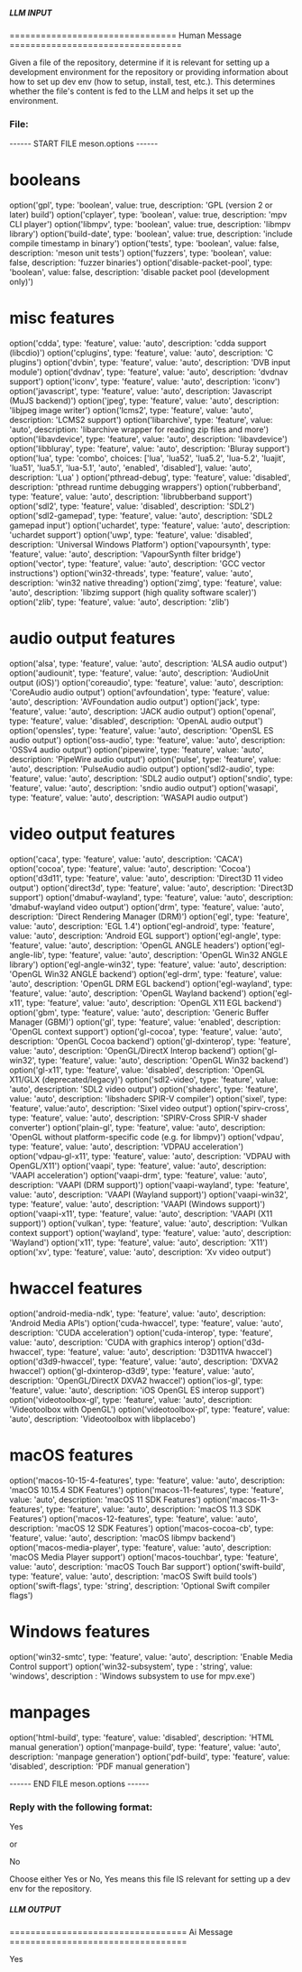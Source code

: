##### LLM INPUT #####
================================ Human Message =================================

Given a file of the repository, determine if it is relevant for setting up a development environment for the repository or providing information about how to set up dev env (how to setup, install, test, etc.). This determines whether the file's content is fed to the LLM and helps it set up the environment.

### File:
------ START FILE meson.options ------
# booleans
option('gpl', type: 'boolean', value: true, description: 'GPL (version 2 or later) build')
option('cplayer', type: 'boolean', value: true, description: 'mpv CLI player')
option('libmpv', type: 'boolean', value: true, description: 'libmpv library')
option('build-date', type: 'boolean', value: true, description: 'include compile timestamp in binary')
option('tests', type: 'boolean', value: false, description: 'meson unit tests')
option('fuzzers', type: 'boolean', value: false, description: 'fuzzer binaries')
option('disable-packet-pool', type: 'boolean', value: false, description: 'disable packet pool (development only)')

# misc features
option('cdda', type: 'feature', value: 'auto', description: 'cdda support (libcdio)')
option('cplugins', type: 'feature', value: 'auto', description: 'C plugins')
option('dvbin', type: 'feature', value: 'auto', description: 'DVB input module')
option('dvdnav', type: 'feature', value: 'auto', description: 'dvdnav support')
option('iconv', type: 'feature', value: 'auto', description: 'iconv')
option('javascript', type: 'feature', value: 'auto', description: 'Javascript (MuJS backend)')
option('jpeg', type: 'feature', value: 'auto', description: 'libjpeg image writer')
option('lcms2', type: 'feature', value: 'auto', description: 'LCMS2 support')
option('libarchive', type: 'feature', value: 'auto', description: 'libarchive wrapper for reading zip files and more')
option('libavdevice', type: 'feature', value: 'auto', description: 'libavdevice')
option('libbluray', type: 'feature', value: 'auto', description: 'Bluray support')
option('lua',
    type: 'combo',
    choices: ['lua', 'lua52', 'lua5.2', 'lua-5.2', 'luajit', 'lua51',
              'lua5.1', 'lua-5.1', 'auto', 'enabled', 'disabled'],
    value: 'auto',
    description: 'Lua'
)
option('pthread-debug', type: 'feature', value: 'disabled', description: 'pthread runtime debugging wrappers')
option('rubberband', type: 'feature', value: 'auto', description: 'librubberband support')
option('sdl2', type: 'feature', value: 'disabled', description: 'SDL2')
option('sdl2-gamepad', type: 'feature', value: 'auto', description: 'SDL2 gamepad input')
option('uchardet', type: 'feature', value: 'auto', description: 'uchardet support')
option('uwp', type: 'feature', value: 'disabled', description: 'Universal Windows Platform')
option('vapoursynth', type: 'feature', value: 'auto', description: 'VapourSynth filter bridge')
option('vector', type: 'feature', value: 'auto', description: 'GCC vector instructions')
option('win32-threads', type: 'feature', value: 'auto', description: 'win32 native threading')
option('zimg', type: 'feature', value: 'auto', description: 'libzimg support (high quality software scaler)')
option('zlib', type: 'feature', value: 'auto', description: 'zlib')

# audio output features
option('alsa', type: 'feature', value: 'auto', description: 'ALSA audio output')
option('audiounit', type: 'feature', value: 'auto', description: 'AudioUnit output (iOS)')
option('coreaudio', type: 'feature', value: 'auto', description: 'CoreAudio audio output')
option('avfoundation', type: 'feature', value: 'auto', description: 'AVFoundation audio output')
option('jack', type: 'feature', value: 'auto', description: 'JACK audio output')
option('openal', type: 'feature', value: 'disabled', description: 'OpenAL audio output')
option('opensles', type: 'feature', value: 'auto', description: 'OpenSL ES audio output')
option('oss-audio', type: 'feature', value: 'auto', description: 'OSSv4 audio output')
option('pipewire', type: 'feature', value: 'auto', description: 'PipeWire audio output')
option('pulse', type: 'feature', value: 'auto', description: 'PulseAudio audio output')
option('sdl2-audio', type: 'feature', value: 'auto', description: 'SDL2 audio output')
option('sndio', type: 'feature', value: 'auto', description: 'sndio audio output')
option('wasapi', type: 'feature', value: 'auto', description: 'WASAPI audio output')

# video output features
option('caca', type: 'feature', value: 'auto', description: 'CACA')
option('cocoa', type: 'feature', value: 'auto', description: 'Cocoa')
option('d3d11', type: 'feature', value: 'auto', description: 'Direct3D 11 video output')
option('direct3d', type: 'feature', value: 'auto', description: 'Direct3D support')
option('dmabuf-wayland', type: 'feature', value: 'auto', description: 'dmabuf-wayland video output')
option('drm', type: 'feature', value: 'auto', description: 'Direct Rendering Manager (DRM)')
option('egl', type: 'feature', value: 'auto', description: 'EGL 1.4')
option('egl-android', type: 'feature', value: 'auto', description: 'Android EGL support')
option('egl-angle', type: 'feature', value: 'auto', description: 'OpenGL ANGLE headers')
option('egl-angle-lib', type: 'feature', value: 'auto', description: 'OpenGL Win32 ANGLE library')
option('egl-angle-win32', type: 'feature', value: 'auto', description: 'OpenGL Win32 ANGLE backend')
option('egl-drm', type: 'feature', value: 'auto', description: 'OpenGL DRM EGL backend')
option('egl-wayland', type: 'feature', value: 'auto', description: 'OpenGL Wayland backend')
option('egl-x11', type: 'feature', value: 'auto', description: 'OpenGL X11 EGL backend')
option('gbm', type: 'feature', value: 'auto', description: 'Generic Buffer Manager (GBM)')
option('gl', type: 'feature', value: 'enabled', description: 'OpenGL context support')
option('gl-cocoa', type: 'feature', value: 'auto', description: 'OpenGL Cocoa backend')
option('gl-dxinterop', type: 'feature', value: 'auto', description: 'OpenGL/DirectX Interop backend')
option('gl-win32', type: 'feature', value: 'auto', description: 'OpenGL Win32 backend')
option('gl-x11', type: 'feature', value: 'disabled', description: 'OpenGL X11/GLX (deprecated/legacy)')
option('sdl2-video', type: 'feature', value: 'auto', description: 'SDL2 video output')
option('shaderc', type: 'feature', value: 'auto', description: 'libshaderc SPIR-V compiler')
option('sixel', type: 'feature', value:'auto', description: 'Sixel video output')
option('spirv-cross', type: 'feature', value: 'auto', description: 'SPIRV-Cross SPIR-V shader converter')
option('plain-gl', type: 'feature', value: 'auto', description: 'OpenGL without platform-specific code (e.g. for libmpv)')
option('vdpau', type: 'feature', value: 'auto', description: 'VDPAU acceleration')
option('vdpau-gl-x11', type: 'feature', value: 'auto', description: 'VDPAU with OpenGL/X11')
option('vaapi', type: 'feature', value: 'auto', description: 'VAAPI acceleration')
option('vaapi-drm', type: 'feature', value: 'auto', description: 'VAAPI (DRM support)')
option('vaapi-wayland', type: 'feature', value: 'auto', description: 'VAAPI (Wayland support)')
option('vaapi-win32', type: 'feature', value: 'auto', description: 'VAAPI (Windows support)')
option('vaapi-x11', type: 'feature', value: 'auto', description: 'VAAPI (X11 support)')
option('vulkan', type: 'feature', value: 'auto', description: 'Vulkan context support')
option('wayland', type: 'feature', value: 'auto', description: 'Wayland')
option('x11', type: 'feature', value: 'auto', description: 'X11')
option('xv', type: 'feature', value: 'auto', description: 'Xv video output')

# hwaccel features
option('android-media-ndk', type: 'feature', value: 'auto', description: 'Android Media APIs')
option('cuda-hwaccel', type: 'feature', value: 'auto', description: 'CUDA acceleration')
option('cuda-interop', type: 'feature', value: 'auto', description: 'CUDA with graphics interop')
option('d3d-hwaccel', type: 'feature', value: 'auto', description: 'D3D11VA hwaccel')
option('d3d9-hwaccel', type: 'feature', value: 'auto', description: 'DXVA2 hwaccel')
option('gl-dxinterop-d3d9', type: 'feature', value: 'auto', description: 'OpenGL/DirectX DXVA2 hwaccel')
option('ios-gl', type: 'feature', value: 'auto', description: 'iOS OpenGL ES interop support')
option('videotoolbox-gl', type: 'feature', value: 'auto', description: 'Videotoolbox with OpenGL')
option('videotoolbox-pl', type: 'feature', value: 'auto', description: 'Videotoolbox with libplacebo')

# macOS features
option('macos-10-15-4-features', type: 'feature', value: 'auto', description: 'macOS 10.15.4 SDK Features')
option('macos-11-features', type: 'feature', value: 'auto', description: 'macOS 11 SDK Features')
option('macos-11-3-features', type: 'feature', value: 'auto', description: 'macOS 11.3 SDK Features')
option('macos-12-features', type: 'feature', value: 'auto', description: 'macOS 12 SDK Features')
option('macos-cocoa-cb', type: 'feature', value: 'auto', description: 'macOS libmpv backend')
option('macos-media-player', type: 'feature', value: 'auto', description: 'macOS Media Player support')
option('macos-touchbar', type: 'feature', value: 'auto', description: 'macOS Touch Bar support')
option('swift-build', type: 'feature', value: 'auto', description: 'macOS Swift build tools')
option('swift-flags', type: 'string', description: 'Optional Swift compiler flags')

# Windows features
option('win32-smtc', type: 'feature', value: 'auto', description: 'Enable Media Control support')
option('win32-subsystem', type : 'string', value: 'windows', description : 'Windows subsystem to use for mpv.exe')

# manpages
option('html-build', type: 'feature', value: 'disabled', description: 'HTML manual generation')
option('manpage-build', type: 'feature', value: 'auto', description: 'manpage generation')
option('pdf-build', type: 'feature', value: 'disabled', description: 'PDF manual generation')

------ END FILE meson.options ------

### Reply with the following format:

<rel>Yes</rel>

or

<rel>No</rel>

Choose either Yes or No, Yes means this file IS relevant for setting up a dev env for the repository.

##### LLM OUTPUT #####
================================== Ai Message ==================================

<rel>Yes</rel>